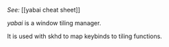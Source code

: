 *See:* [[yabai cheat sheet]]

*yabai* is a window tiling manager. 

It is used with skhd to map keybinds to tiling functions.
